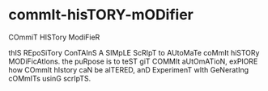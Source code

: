 # commIt-hisTORY-mODifier
COmmiT HISTory ModiFieR

thIS REpoSiTory ConTAInS A SIMpLE ScRIpT to AUtoMaTe coMmIt hiSTORy MODiFicAtIons. the puRpose is to teST giT COMMIt aUtOmATioN, exPlORE how COmmIt hIstory caN be alTERED, anD ExperimenT wIth GeNeratIng cOMmITs usinG scrIpTS.
